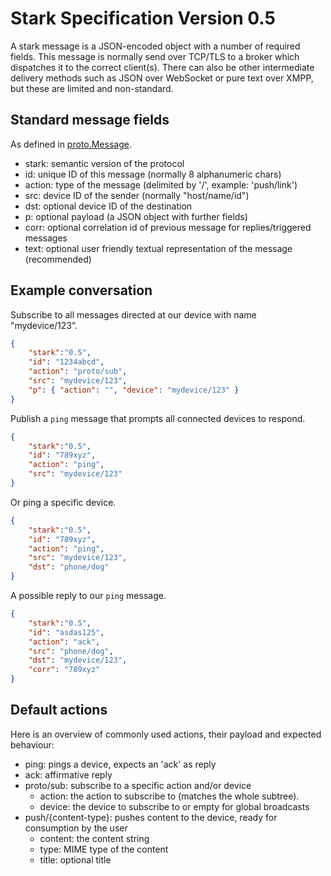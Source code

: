 Stark Specification Version 0.5
=================================

A stark message is a JSON-encoded object with a number of required fields. This message
is normally send over TCP/TLS to a broker which dispatches it to the correct client(s).
There can also be other intermediate delivery methods such as JSON over WebSocket or
pure text over XMPP, but these are limited and non-standard.

Standard message fields
-----------------------

As defined in [proto.Message](http://godoc.org/github.com/xconstruct/stark/proto#Message).

* stark: semantic version of the protocol
* id: unique ID of this message (normally 8 alphanumeric chars)
* action: type of the message (delimited by '/', example: 'push/link')
* src: device ID of the sender (normally "host/name/id")
* dst: optional device ID of the destination
* p: optional payload (a JSON object with further fields)
* corr: optional correlation id of previous message for replies/triggered messages
* text: optional user friendly textual representation of the message (recommended)

Example conversation
--------------------

Subscribe to all messages directed at our device with name "mydevice/123".

```json
{
	"stark":"0.5",
	"id": "1234abcd",
	"action": "proto/sub",
	"src": "mydevice/123",
	"p": { "action": "", "device": "mydevice/123" }
}
```

Publish a `ping` message that prompts all connected devices to respond.

```json
{
	"stark":"0.5",
	"id": "789xyz",
	"action": "ping",
	"src": "mydevice/123"
}
```

Or ping a specific device.

```json
{
	"stark":"0.5",
	"id": "789xyz",
	"action": "ping",
	"src": "mydevice/123",
	"dst": "phone/dog"
}
```

A possible reply to our `ping` message.

```json
{
	"stark":"0.5",
	"id": "asdas125",
	"action": "ack",
	"src": "phone/dog",
	"dst": "mydevice/123",
	"corr": "789xyz"
}
```

Default actions
---------------

Here is an overview of commonly used actions, their payload and expected
behaviour:

* ping: pings a device, expects an 'ack' as reply
* ack: affirmative reply
* proto/sub: subscribe to a specific action and/or device
	+ action: the action to subscribe to (matches the whole subtree).
	+ device: the device to subscribe to or empty for global broadcasts
* push/{content-type}: pushes content to the device, ready for consumption by
  the user
	+ content: the content string
	+ type: MIME type of the content
	+ title: optional title
